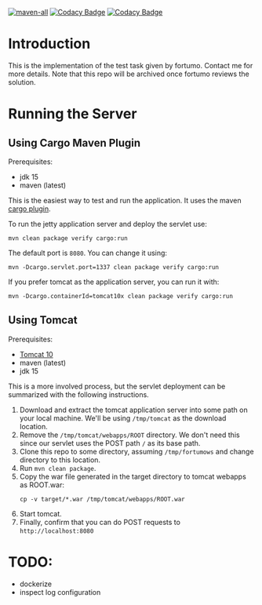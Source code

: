 [![maven-all](https://github.com/mboysan/fortumows/workflows/maven-all/badge.svg)](https://github.com/mboysan/fortumows/actions)
[![Codacy Badge](https://app.codacy.com/project/badge/Grade/b287c0ebc16344eb9b62471f2d4dad81)](https://www.codacy.com/gh/mboysan/fortumows/dashboard?utm_source=github.com&amp;utm_medium=referral&amp;utm_content=mboysan/fortumows&amp;utm_campaign=Badge_Grade)
[![Codacy Badge](https://app.codacy.com/project/badge/Coverage/b287c0ebc16344eb9b62471f2d4dad81)](https://www.codacy.com/gh/mboysan/fortumows/dashboard?utm_source=github.com&utm_medium=referral&utm_content=mboysan/fortumows&utm_campaign=Badge_Coverage)


# Introduction

This is the implementation of the test task given by fortumo. Contact me for more details.
Note that this repo will be archived once fortumo reviews the solution.

# Running the Server

## Using Cargo Maven Plugin

Prerequisites:
- jdk 15
- maven (latest)

This is the easiest way to test and run the application. It uses the maven [cargo plugin](https://codehaus-cargo.github.io/cargo/Home.html).

To run the jetty application server and deploy the servlet use:
```
mvn clean package verify cargo:run
```

The default port is `8080`. You can change it using:
```
mvn -Dcargo.servlet.port=1337 clean package verify cargo:run
```
If you prefer tomcat as the application server, you can run it with:

```
mvn -Dcargo.containerId=tomcat10x clean package verify cargo:run
```

## Using Tomcat

Prerequisites:
- [Tomcat 10](https://tomcat.apache.org/download-10.cgi)
- maven (latest)
- jdk 15

This is a more involved process, but the servlet deployment can be summarized with the following instructions.

1. Download and extract the tomcat application server into some path on your local machine. We'll be using
   `/tmp/tomcat` as the download location.
2. Remove the `/tmp/tomcat/webapps/ROOT` directory. We don't need this since our servlet uses the POST path `/` as its
   base path.
3. Clone this repo to some directory, assuming `/tmp/fortumows` and change directory to this location.
4. Run `mvn clean package`.
5. Copy the war file generated in the target directory to tomcat webapps as ROOT.war:
   ```
   cp -v target/*.war /tmp/tomcat/webapps/ROOT.war
   ```
6. Start tomcat.
7. Finally, confirm that you can do POST requests to `http://localhost:8080`

# TODO:
- dockerize
- inspect log configuration